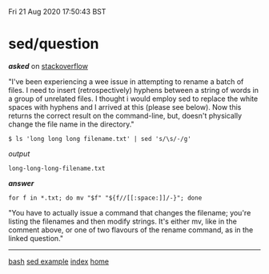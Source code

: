 Fri 21 Aug 2020 17:50:43 BST

# sed/question

***asked*** on [stackoverflow](https://stackoverflow.com/questions/63526339/how-to-employ-sed-correctly-to-replace-all-the-white-spaces-with-hyphens-in-long)

"I've been experiencing a wee issue in attempting to rename a batch of files. I need to insert (retrospectively) hyphens between a string of words in a group of unrelated files. I thought i would employ sed to replace the white spaces with hyphens and I arrived at this (please see below). Now this returns the correct result on the command-line, but, doesn't physically change the file name in the directory."

    $ ls 'long long long filename.txt' | sed 's/\s/-/g'    

*output*

    long-long-long-filename.txt

***answer***

    for f in *.txt; do mv "$f" "${f//[[:space:]]/-}"; done

"You have to actually issue a command that changes the filename; you're listing the filenames and then modify strings. It's either mv, like in the comment above, or one of two flavours of the rename command, as in the linked question."

___
[bash](./bash-index.md)
[sed example](./sed-eg.md)
[index](./index-file.md)
[home](./home.md)

